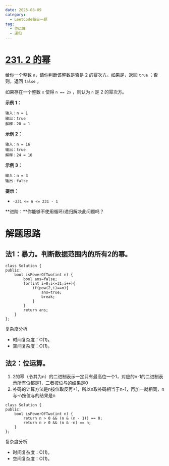 ```yaml
---
date: 2025-08-09
category:
  - LeetCode每日一题
tag:
  - 位运算
  - 递归
---
```


# [231. 2 的幂](https://leetcode.cn/problems/power-of-two/)

给你一个整数 `n`，请你判断该整数是否是 2 的幂次方。如果是，返回 `true` ；否则，返回 `false` 。

如果存在一个整数 `x` 使得 `n == 2x` ，则认为 `n` 是 2 的幂次方。

 

**示例 1：**

```
输入：n = 1
输出：true
解释：20 = 1
```

**示例 2：**

```
输入：n = 16
输出：true
解释：24 = 16
```

**示例 3：**

```
输入：n = 3
输出：false
```

 

**提示：**

- `-231 <= n <= 231 - 1`

 

**进阶：**你能够不使用循环/递归解决此问题吗？

# 解题思路

## 法1：暴力。判断数据范围内的所有2的幂。

```
class Solution {
public:
    bool isPowerOfTwo(int n) {
        bool ans=false;
        for(int i=0;i<=31;i++){
            if(pow(2,i)==n){
                ans=true;
                break;
            }
        }
        return ans;
    }
};
```

复杂度分析

- 时间复杂度：O(*1*)。
- 空间复杂度：O(*1*)。

## 法2：位运算。

1. 2的幂（令其为n）的二进制表示一定只有最高位一个1，对应的n-1的二进制表示所有位都是1，二者按位与的结果是0
2. 补码的计算方法是n按位取反再+1，所以n取补码相当于n-1，再加一就相同，n与-n按位与的结果是n

```
class Solution {
public:
    bool isPowerOfTwo(int n) {
		return n > 0 && (n & (n - 1)) == 0;
		return n > 0 && (n & -n) == n;
    }
};
```

复杂度分析

- 时间复杂度：O(*1*)。
- 空间复杂度：O(*1*)。
